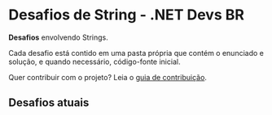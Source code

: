 # Desafios de String - .NET Devs BR

**Desafios** envolvendo Strings.

Cada desafio está contido em uma pasta própria que contém o enunciado e solução, e quando necessário, código-fonte inicial.

Quer contribuir com o projeto? Leia o [guia de contribuição](https://github.com/NET-Devs-BR/desafios-string/blob/main/CONTRIBUTING.md). 

## Desafios atuais
